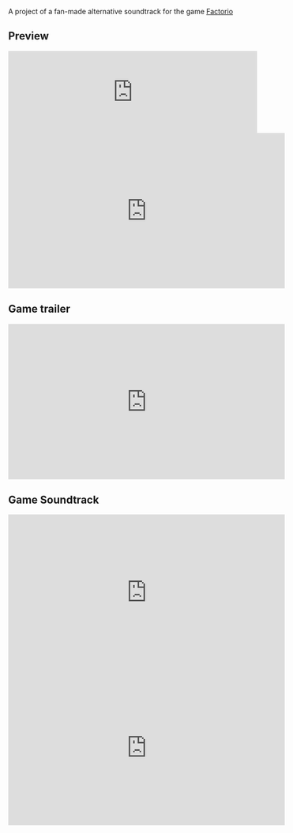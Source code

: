 A project of a fan-made alternative soundtrack for the game [Factorio](https://www.factorio.com/)

## Preview

<iframe width="100%" height="166" scrolling="no" frameborder="no" allow="autoplay" src="https://w.soundcloud.com/player/?url=https%3A//api.soundcloud.com/tracks/1113999436&color=%239c6c44&auto_play=false&hide_related=false&show_comments=true&show_user=true&show_reposts=false&show_teaser=true"></iframe><div style="font-size: 10px; color: #cccccc;line-break: anywhere;word-break: normal;overflow: hidden;white-space: nowrap;text-overflow: ellipsis; font-family: Interstate,Lucida Grande,Lucida Sans Unicode,Lucida Sans,Garuda,Verdana,Tahoma,sans-serif;font-weight: 100;"></div>

<iframe width="560" height="315" src="https://www.youtube.com/embed/emUIkrYvq0Y" title="YouTube video player" frameborder="0" allow="accelerometer; autoplay; clipboard-write; encrypted-media; gyroscope; picture-in-picture"></iframe>

## Game trailer

<iframe width="560" height="315" src="https://www.youtube.com/embed/KVvXv1Z6EY8" title="YouTube video player" frameborder="0" allow="accelerometer; autoplay; clipboard-write; encrypted-media; gyroscope; picture-in-picture" allowfullscreen></iframe>

## Game Soundtrack

<iframe width="560" height="315" src="https://www.youtube.com/embed/fGnXAd3nv0o" title="YouTube video player" frameborder="0" allow="accelerometer; autoplay; clipboard-write; encrypted-media; gyroscope; picture-in-picture"></iframe>

<iframe width="560" height="315" src="https://www.youtube.com/embed/KVOzseLNzXM" title="YouTube video player" frameborder="0" allow="accelerometer; autoplay; clipboard-write; encrypted-media; gyroscope; picture-in-picture"></iframe>

